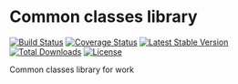 Common classes library
======
[![Build Status](https://travis-ci.org/Kachit/Common.svg?branch=master)](https://travis-ci.org/Kachit/Common)
[![Coverage Status](https://coveralls.io/repos/github/Kachit/Common/badge.svg?branch=master)](https://coveralls.io/github/Kachit/Common?branch=master)
[![Latest Stable Version](https://poser.pugx.org/kachit/common/v/stable)](https://packagist.org/packages/kachit/common)
[![Total Downloads](https://poser.pugx.org/kachit/common/downloads)](https://packagist.org/packages/kachit/common)
[![License](https://poser.pugx.org/kachit/common/license)](https://packagist.org/packages/kachit/common)

Common classes library for work
